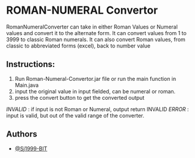 
# ROMAN-NUMERAL Convertor

RomanNumeralConverter can take in either Roman Values or Numeral values and convert it to the alternate form. It can convert values from 1 to 3999 to classic Roman numerals. It can also convert Roman values, from classic to abbreviated forms (excel), back to number value 

## Instructions:
1. Run Roman-Numeral-Convertor.jar file or run the main function in Main.java
2. input the original value in input fielded, can be numeral or roman.
3. press the convert button to get the converted output

*INVALID* : if input is not Roman or Numeral, output return INVALID
*ERROR* : input is valid, but out of the valid range of the converter.



## Authors

- [@Sj1999-BIT](https://github.com/sj1999-BIT/)


